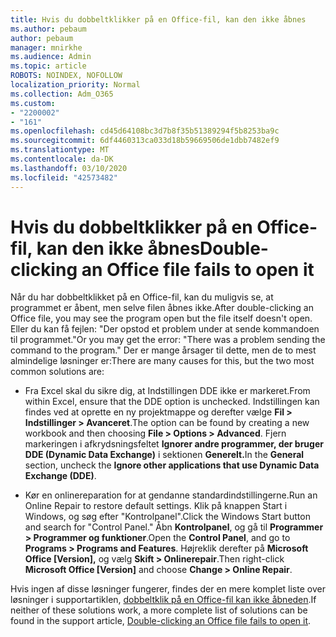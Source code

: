 ```yaml
---
title: Hvis du dobbeltklikker på en Office-fil, kan den ikke åbnes
ms.author: pebaum
author: pebaum
manager: mnirkhe
ms.audience: Admin
ms.topic: article
ROBOTS: NOINDEX, NOFOLLOW
localization_priority: Normal
ms.collection: Adm_O365
ms.custom:
- "2200002"
- "161"
ms.openlocfilehash: cd45d64108bc3d7b8f35b51389294f5b8253ba9c
ms.sourcegitcommit: 6df4460313ca033d18b59669506de1dbb7482ef9
ms.translationtype: MT
ms.contentlocale: da-DK
ms.lasthandoff: 03/10/2020
ms.locfileid: "42573482"
---
```

# <a name="double-clicking-an-office-file-fails-to-open-it"></a><span data-ttu-id="ef84f-102">Hvis du dobbeltklikker på en Office-fil, kan den ikke åbnes</span><span class="sxs-lookup"><span data-stu-id="ef84f-102">Double-clicking an Office file fails to open it</span></span>

<span data-ttu-id="ef84f-103">Når du har dobbeltklikket på en Office-fil, kan du muligvis se, at programmet er åbent, men selve filen åbnes ikke.</span><span class="sxs-lookup"><span data-stu-id="ef84f-103">After double-clicking an Office file, you may see the program open but the file itself doesn't open.</span></span> <span data-ttu-id="ef84f-104">Eller du kan få fejlen: "Der opstod et problem under at sende kommandoen til programmet."</span><span class="sxs-lookup"><span data-stu-id="ef84f-104">Or you may get the error: "There was a problem sending the command to the program."</span></span> <span data-ttu-id="ef84f-105">Der er mange årsager til dette, men de to mest almindelige løsninger er:</span><span class="sxs-lookup"><span data-stu-id="ef84f-105">There are many causes for this, but the two most common solutions are:</span></span>

- <span data-ttu-id="ef84f-106">Fra Excel skal du sikre dig, at Indstillingen DDE ikke er markeret.</span><span class="sxs-lookup"><span data-stu-id="ef84f-106">From within Excel, ensure that the DDE option is unchecked.</span></span> <span data-ttu-id="ef84f-107">Indstillingen kan findes ved at oprette en ny projektmappe og derefter vælge **Fil > Indstillinger > Avanceret**.</span><span class="sxs-lookup"><span data-stu-id="ef84f-107">The option can be found by creating a new workbook and then choosing **File > Options > Advanced**.</span></span> <span data-ttu-id="ef84f-108">Fjern markeringen i afkrydsningsfeltet **Ignorer andre programmer, der bruger DDE (Dynamic Data Exchange)** i sektionen **Generelt.**</span><span class="sxs-lookup"><span data-stu-id="ef84f-108">In the **General** section, uncheck the **Ignore other applications that use Dynamic Data Exchange (DDE)**.</span></span>

- <span data-ttu-id="ef84f-109">Kør en onlinereparation for at gendanne standardindstillingerne.</span><span class="sxs-lookup"><span data-stu-id="ef84f-109">Run an Online Repair to restore default settings.</span></span> <span data-ttu-id="ef84f-110">Klik på knappen Start i Windows, og søg efter "Kontrolpanel".</span><span class="sxs-lookup"><span data-stu-id="ef84f-110">Click the Windows Start button and search for "Control Panel."</span></span> <span data-ttu-id="ef84f-111">Åbn **Kontrolpanel**, og gå til **Programmer > Programmer og funktioner**.</span><span class="sxs-lookup"><span data-stu-id="ef84f-111">Open the **Control Panel**, and go to **Programs > Programs and Features**.</span></span> <span data-ttu-id="ef84f-112">Højreklik derefter på **Microsoft Office [Version],** og vælg **Skift > Onlinerepair**.</span><span class="sxs-lookup"><span data-stu-id="ef84f-112">Then right-click **Microsoft Office [Version]** and choose **Change > Online Repair**.</span></span>

<span data-ttu-id="ef84f-113">Hvis ingen af disse løsninger fungerer, findes der en mere komplet liste over løsninger i supportartiklen, [dobbeltklik på en Office-fil kan ikke åbneden](https://support.office.com/article/Double-clicking-an-Office-file-fails-to-open-it-1e9c0ad9-34c8-4440-a42e-d30186b29ed6).</span><span class="sxs-lookup"><span data-stu-id="ef84f-113">If neither of these solutions work, a more complete list of solutions can be found in the support article, [Double-clicking an Office file fails to open it](https://support.office.com/article/Double-clicking-an-Office-file-fails-to-open-it-1e9c0ad9-34c8-4440-a42e-d30186b29ed6).</span></span>
